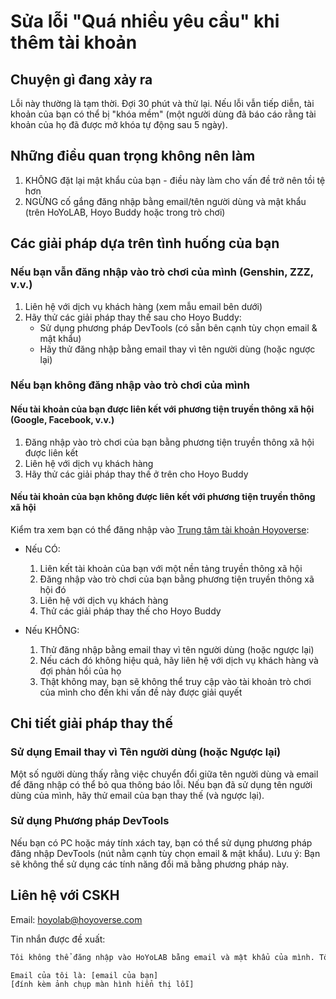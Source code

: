 # Sửa lỗi "Quá nhiều yêu cầu" khi thêm tài khoản

## Chuyện gì đang xảy ra

Lỗi này thường là tạm thời. Đợi 30 phút và thử lại. Nếu lỗi vẫn tiếp diễn, tài khoản của bạn có thể bị "khóa mềm" (một người dùng đã báo cáo rằng tài khoản của họ đã được mở khóa tự động sau 5 ngày).

## Những điều quan trọng không nên làm

1. KHÔNG đặt lại mật khẩu của bạn - điều này làm cho vấn đề trở nên tồi tệ hơn
2. NGỪNG cố gắng đăng nhập bằng email/tên người dùng và mật khẩu (trên HoYoLAB, Hoyo Buddy hoặc trong trò chơi)

## Các giải pháp dựa trên tình huống của bạn

### Nếu bạn vẫn đăng nhập vào trò chơi của mình (Genshin, ZZZ, v.v.)

1. Liên hệ với dịch vụ khách hàng (xem mẫu email bên dưới)
2. Hãy thử các giải pháp thay thế sau cho Hoyo Buddy:
   - Sử dụng phương pháp DevTools (có sẵn bên cạnh tùy chọn email & mật khẩu)
   - Hãy thử đăng nhập bằng email thay vì tên người dùng (hoặc ngược lại)

### Nếu bạn không đăng nhập vào trò chơi của mình

#### Nếu tài khoản của bạn được liên kết với phương tiện truyền thông xã hội (Google, Facebook, v.v.)

1. Đăng nhập vào trò chơi của bạn bằng phương tiện truyền thông xã hội được liên kết
2. Liên hệ với dịch vụ khách hàng
3. Hãy thử các giải pháp thay thế ở trên cho Hoyo Buddy

#### Nếu tài khoản của bạn không được liên kết với phương tiện truyền thông xã hội

Kiểm tra xem bạn có thể đăng nhập vào [Trung tâm tài khoản Hoyoverse](https://account.hoyoverse.com/):

- Nếu CÓ:
  1. Liên kết tài khoản của bạn với một nền tảng truyền thông xã hội
  2. Đăng nhập vào trò chơi của bạn bằng phương tiện truyền thông xã hội đó
  3. Liên hệ với dịch vụ khách hàng
  4. Thử các giải pháp thay thế cho Hoyo Buddy

- Nếu KHÔNG:
  1. Thử đăng nhập bằng email thay vì tên người dùng (hoặc ngược lại)
  2. Nếu cách đó không hiệu quả, hãy liên hệ với dịch vụ khách hàng và đợi phản hồi của họ
  3. Thật không may, bạn sẽ không thể truy cập vào tài khoản trò chơi của mình cho đến khi vấn đề này được giải quyết

## Chi tiết giải pháp thay thế

### Sử dụng Email thay vì Tên người dùng (hoặc Ngược lại)

Một số người dùng thấy rằng việc chuyển đổi giữa tên người dùng và email để đăng nhập có thể bỏ qua thông báo lỗi. Nếu bạn đã sử dụng tên người dùng của mình, hãy thử email của bạn thay thế (và ngược lại).

### Sử dụng Phương pháp DevTools

Nếu bạn có PC hoặc máy tính xách tay, bạn có thể sử dụng phương pháp đăng nhập DevTools (nút nằm cạnh tùy chọn email & mật khẩu). Lưu ý: Bạn sẽ không thể sử dụng các tính năng đổi mã bằng phương pháp này.

## Liên hệ với CSKH

Email: [hoyolab@hoyoverse.com](mailto:hoyolab@hoyoverse.com)

Tin nhắn được đề xuất:

```txt
Tôi không thể đăng nhập vào HoYoLAB bằng email và mật khẩu của mình. Tôi nhận được lỗi "Quá nhiều yêu cầu, vui lòng làm mới trang và thử lại sau" (xem ảnh chụp màn hình đính kèm). Tôi đã đợi hơn 8 giờ và vẫn thấy lỗi này. Vui lòng giúp tôi mở khóa tài khoản.

Email của tôi là: [email của bạn]
[đính kèm ảnh chụp màn hình hiển thị lỗi]
```
